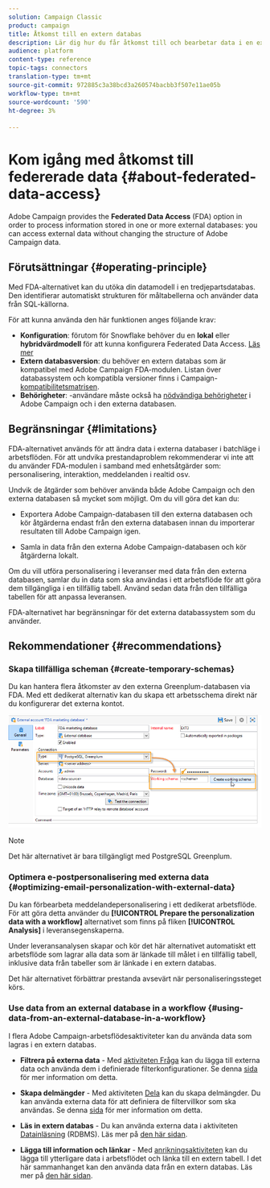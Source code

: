 ```yaml
---
solution: Campaign Classic
product: campaign
title: Åtkomst till en extern databas
description: Lär dig hur du får åtkomst till och bearbetar data i en extern databas
audience: platform
content-type: reference
topic-tags: connectors
translation-type: tm+mt
source-git-commit: 972885c3a38bcd3a260574bacbb3f507e11ae05b
workflow-type: tm+mt
source-wordcount: '590'
ht-degree: 3%

---
```



# Kom igång med åtkomst till federerade data {#about-federated-data-access}

Adobe Campaign provides the **Federated Data Access** (FDA) option in order to process information stored in one or more external databases: you can access external data without changing the structure of Adobe Campaign data.

## Förutsättningar {#operating-principle}

Med FDA-alternativet kan du utöka din datamodell i en tredjepartsdatabas. Den identifierar automatiskt strukturen för måltabellerna och använder data från SQL-källorna.

För att kunna använda den här funktionen anges följande krav:

* **Konfiguration**: förutom för Snowflake behöver du en **lokal** eller **hybridvärdmodell** för att kunna konfigurera Federated Data Access. [Läs mer](../../installation/using/hosting-models.md)
* **Extern databasversion**: du behöver en extern databas som är kompatibel med Adobe Campaign FDA-modulen. Listan över databassystem och kompatibla versioner finns i Campaign- [kompatibilitetsmatrisen](../../rn/using/compatibility-matrix.md#FederatedDataAccessFDA).
* **Behörigheter**: -användare måste också ha [nödvändiga behörigheter](../../installation/using/remote-database-access-rights.md) i Adobe Campaign och i den externa databasen.

## Begränsningar {#limitations}

FDA-alternativet används för att ändra data i externa databaser i batchläge i arbetsflöden. För att undvika prestandaproblem rekommenderar vi inte att du använder FDA-modulen i samband med enhetsåtgärder som: personalisering, interaktion, meddelanden i realtid osv.

Undvik de åtgärder som behöver använda både Adobe Campaign och den externa databasen så mycket som möjligt. Om du vill göra det kan du:

* Exportera Adobe Campaign-databasen till den externa databasen och kör åtgärderna endast från den externa databasen innan du importerar resultaten till Adobe Campaign igen.

* Samla in data från den externa Adobe Campaign-databasen och kör åtgärderna lokalt.

Om du vill utföra personalisering i leveranser med data från den externa databasen, samlar du in data som ska användas i ett arbetsflöde för att göra dem tillgängliga i en tillfällig tabell. Använd sedan data från den tillfälliga tabellen för att anpassa leveransen.

FDA-alternativet har begränsningar för det externa databassystem som du använder.

## Rekommendationer {#recommendations}

### Skapa tillfälliga scheman {#create-temporary-schemas}

Du kan hantera flera åtkomster av den externa Greenplum-databasen via FDA. Med ett dedikerat alternativ kan du skapa ett arbetsschema direkt när du konfigurerar det externa kontot.

![](assets/fda_work_table.png)

>[!NOTE]
>
>Det här alternativet är bara tillgängligt med PostgreSQL Greenplum.

### Optimera e-postpersonalisering med externa data {#optimizing-email-personalization-with-external-data}

Du kan förbearbeta meddelandepersonalisering i ett dedikerat arbetsflöde. För att göra detta använder du **[!UICONTROL Prepare the personalization data with a workflow]** alternativet som finns på fliken **[!UICONTROL Analysis]** i leveransegenskaperna.

Under leveransanalysen skapar och kör det här alternativet automatiskt ett arbetsflöde som lagrar alla data som är länkade till målet i en tillfällig tabell, inklusive data från tabeller som är länkade i en extern databas.

Det här alternativet förbättrar prestanda avsevärt när personaliseringssteget körs.

### Use data from an external database in a workflow {#using-data-from-an-external-database-in-a-workflow}

I flera Adobe Campaign-arbetsflödesaktiviteter kan du använda data som lagras i en extern databas.

* **Filtrera på externa data** - Med [aktiviteten Fråga](../../workflow/using/targeting-data.md#selecting-data) kan du lägga till externa data och använda dem i definierade filterkonfigurationer. Se denna [sida](../../workflow/using/targeting-data.md#selecting-data) för mer information om detta.

* **Skapa delmängder** - Med aktiviteten [Dela](../../workflow/using/split.md) kan du skapa delmängder. Du kan använda externa data för att definiera de filtervillkor som ska användas. Se denna [sida](../../workflow/using/split.md) för mer information om detta.

* **Läs in extern databas** - Du kan använda externa data i aktiviteten [Datainläsning](../../workflow/using/data-loading--rdbms-.md) (RDBMS). Läs mer på [den här sidan](../../workflow/using/data-loading--rdbms-.md).

* **Lägga till information och länkar** - Med [anrikningsaktiviteten](../../workflow/using/enrichment.md) kan du lägga till ytterligare data i arbetsflödet och länka till en extern tabell. I det här sammanhanget kan den använda data från en extern databas. Läs mer på [den här sidan](../../workflow/using/enrichment.md).
